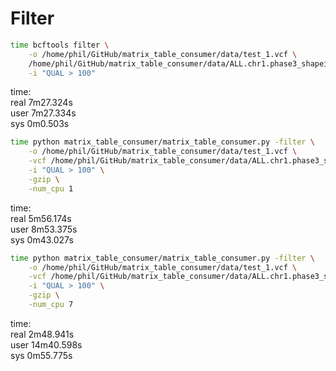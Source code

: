 # Filter

```bash
time bcftools filter \
    -o /home/phil/GitHub/matrix_table_consumer/data/test_1.vcf \
    /home/phil/GitHub/matrix_table_consumer/data/ALL.chr1.phase3_shapeit2_mvncall_integrated_v5b.20130502.genotypes.vcf.gz \
    -i "QUAL > 100"
```

time: \
real    7m27.324s \
user    7m27.334s \
sys     0m0.503s

```bash
time python matrix_table_consumer/matrix_table_consumer.py -filter \
    -o /home/phil/GitHub/matrix_table_consumer/data/test_1.vcf \
    -vcf /home/phil/GitHub/matrix_table_consumer/data/ALL.chr1.phase3_shapeit2_mvncall_integrated_v5b.20130502.genotypes.vcf.gz \
    -i "QUAL > 100" \
    -gzip \
    -num_cpu 1
```

time: \
real    5m56.174s \
user    8m53.375s \
sys     0m43.027s

```bash
time python matrix_table_consumer/matrix_table_consumer.py -filter \
    -o /home/phil/GitHub/matrix_table_consumer/data/test_1.vcf \
    -vcf /home/phil/GitHub/matrix_table_consumer/data/ALL.chr1.phase3_shapeit2_mvncall_integrated_v5b.20130502.genotypes.vcf.gz \
    -i "QUAL > 100" \
    -gzip \
    -num_cpu 7
```

time: \
real    2m48.941s \
user    14m40.598s \
sys     0m55.775s
